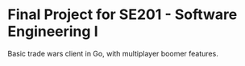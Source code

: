 # Final Project for SE201 - Software Engineering I

Basic trade wars client in Go, with multiplayer boomer features.
